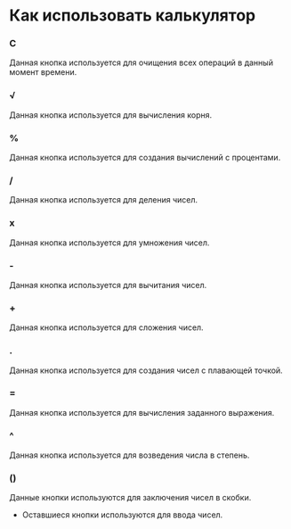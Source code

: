 # Как использовать калькулятор
### C
Данная кнопка используется для очищения всех операций в данный момент времени.

### √
Данная кнопка используется для вычисления корня.

### %
Данная кнопка используется для создания вычислений с процентами.

### /
Данная кнопка используется для деления чисел.

### x
Данная кнопка используется для умножения чисел.

### -
Данная кнопка используется для вычитания чисел.

### +
Данная кнопка используется для сложения чисел.

### .
Данная кнопка используется для создания чисел с плавающей точкой.

### =
Данная кнопка используется для вычисления заданного выражения.

### ^
Данная кнопка используется для возведения числа в степень.

### ()
Данные кнопки используются для заключения чисел в скобки.

- Оставшиеся кнопки используются для ввода чисел.